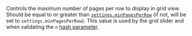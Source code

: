 Controls the maximum number of pages per row to display in grid view. Should be
equal to or greater than [`settings.minPagesPerRow`](#minPagesPerRow) (if
not, will be set to `settings.minPagesPerRow`). This value is used by the grid
slider and when validating the `n` [hash parameter](#MONKEY).
